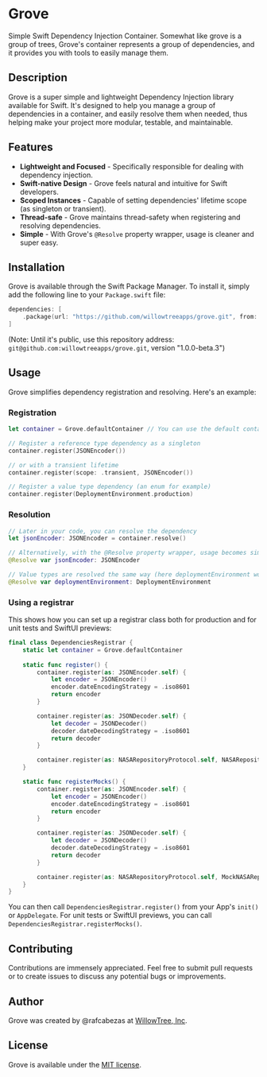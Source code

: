 # Grove
Simple Swift Dependency Injection Container.
Somewhat like grove is a group of trees, Grove's container represents a group of dependencies, and it provides you with tools to easily manage them.

## Description
Grove is a super simple and lightweight Dependency Injection library available for Swift. It's designed to help you manage a group of dependencies in a container, and easily resolve them when needed, thus helping make your project more modular, testable, and maintainable.

## Features
- **Lightweight and Focused** - Specifically responsible for dealing with dependency injection.
- **Swift-native Design** - Grove feels natural and intuitive for Swift developers.
- **Scoped Instances** - Capable of setting dependencies' lifetime scope (as singleton or transient).
- **Thread-safe** - Grove maintains thread-safety when registering and resolving dependencies.
- **Simple** - With Grove's `@Resolve` property wrapper, usage is cleaner and super easy.

## Installation
Grove is available through the Swift Package Manager. To install it, simply add the following line to your `Package.swift` file:

```swift
dependencies: [
    .package(url: "https://github.com/willowtreeapps/grove.git", from: "1.0.0")
]
```

(Note: Until it's public, use this repository address: `git@github.com:willowtreeapps/grove.git`, version "1.0.0-beta.3")

## Usage
Grove simplifies dependency registration and resolving. Here's an example:

### Registration

```swift
let container = Grove.defaultContainer // You can use the default container or create your own

// Register a reference type dependency as a singleton 
container.register(JSONEncoder())

// or with a transient lifetime
container.register(scope: .transient, JSONEncoder())

// Register a value type dependency (an enum for example)
container.register(DeploymentEnvironment.production)
```

### Resolution

```swift
// Later in your code, you can resolve the dependency
let jsonEncoder: JSONEncoder = container.resolve()

// Alternatively, with the @Resolve property wrapper, usage becomes simpler:
@Resolve var jsonEncoder: JSONEncoder

// Value types are resolved the same way (here deploymentEnvironment would be .production)
@Resolve var deploymentEnvironment: DeploymentEnvironment
```

### Using a registrar

This shows how you can set up a registrar class both for production and for unit tests and SwiftUI previews:

```swift
final class DependenciesRegistrar {
    static let container = Grove.defaultContainer
     
    static func register() {
        container.register(as: JSONEncoder.self) {
            let encoder = JSONEncoder()
            encoder.dateEncodingStrategy = .iso8601
            return encoder
        }

        container.register(as: JSONDecoder.self) {
            let decoder = JSONDecoder()
            decoder.dateDecodingStrategy = .iso8601
            return decoder
        }

        container.register(as: NASARepositoryProtocol.self, NASARepository())
    }

    static func registerMocks() {
        container.register(as: JSONEncoder.self) {
            let encoder = JSONEncoder()
            encoder.dateEncodingStrategy = .iso8601
            return encoder
        }

        container.register(as: JSONDecoder.self) {
            let decoder = JSONDecoder()
            decoder.dateDecodingStrategy = .iso8601
            return decoder
        }

        container.register(as: NASARepositoryProtocol.self, MockNASARepository())
    }
}
```

You can then call `DependenciesRegistrar.register()` from your App's `init()` or `AppDelegate`. For unit tests or SwiftUI previews, you can call `DependenciesRegistrar.registerMocks()`.

## Contributing
Contributions are immensely appreciated. Feel free to submit pull requests or to create issues to discuss any potential bugs or improvements.

## Author
Grove was created by @rafcabezas at [WillowTree, Inc](https://willowtreeapps.com).

## License
Grove is available under the [MIT license](https://opensource.org/licenses/MIT).

